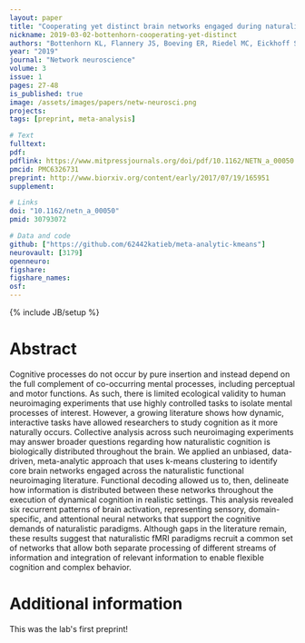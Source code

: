 ```yaml
---
layout: paper
title: "Cooperating yet distinct brain networks engaged during naturalistic paradigms: A meta-analysis of functional MRI results."
nickname: 2019-03-02-bottenhorn-cooperating-yet-distinct
authors: "Bottenhorn KL, Flannery JS, Boeving ER, Riedel MC, Eickhoff SB, Sutherland MT, Laird AR"
year: "2019"
journal: "Network neuroscience"
volume: 3
issue: 1
pages: 27-48
is_published: true
image: /assets/images/papers/netw-neurosci.png
projects:
tags: [preprint, meta-analysis]

# Text
fulltext:
pdf:
pdflink: https://www.mitpressjournals.org/doi/pdf/10.1162/NETN_a_00050
pmcid: PMC6326731
preprint: http://www.biorxiv.org/content/early/2017/07/19/165951
supplement:

# Links
doi: "10.1162/netn_a_00050"
pmid: 30793072

# Data and code
github: ["https://github.com/62442katieb/meta-analytic-kmeans"]
neurovault: [3179]
openneuro:
figshare:
figshare_names:
osf:
---
```

{% include JB/setup %}

# Abstract

Cognitive processes do not occur by pure insertion and instead depend on the full complement of co-occurring mental processes, including perceptual and motor functions. As such, there is limited ecological validity to human neuroimaging experiments that use highly controlled tasks to isolate mental processes of interest. However, a growing literature shows how dynamic, interactive tasks have allowed researchers to study cognition as it more naturally occurs. Collective analysis across such neuroimaging experiments may answer broader questions regarding how naturalistic cognition is biologically distributed throughout the brain. We applied an unbiased, data-driven, meta-analytic approach that uses k-means clustering to identify core brain networks engaged across the naturalistic functional neuroimaging literature. Functional decoding allowed us to, then, delineate how information is distributed between these networks throughout the execution of dynamical cognition in realistic settings. This analysis revealed six recurrent patterns of brain activation, representing sensory, domain-specific, and attentional neural networks that support the cognitive demands of naturalistic paradigms. Although gaps in the literature remain, these results suggest that naturalistic fMRI paradigms recruit a common set of networks that allow both separate processing of different streams of information and integration of relevant information to enable flexible cognition and complex behavior.

# Additional information

This was the lab's first preprint!
